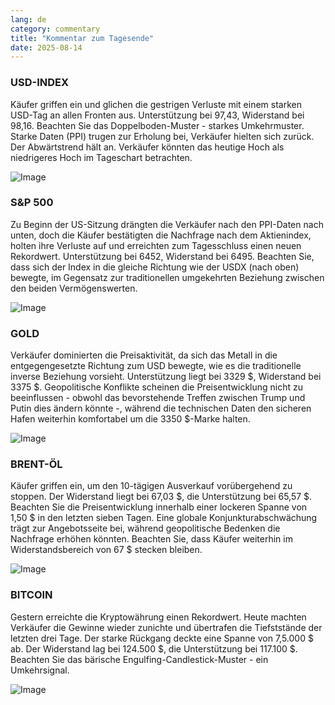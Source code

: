 ```yaml
---
lang: de
category: commentary
title: "Kommentar zum Tagesende"
date: 2025-08-14
---
```


### USD-INDEX

Käufer griffen ein und glichen die gestrigen Verluste mit einem starken USD-Tag an allen Fronten aus. Unterstützung bei 97,43, Widerstand bei 98,16. Beachten Sie das Doppelboden-Muster - starkes Umkehrmuster. Starke Daten (PPI) trugen zur Erholung bei, Verkäufer hielten sich zurück. Der Abwärtstrend hält an. Verkäufer könnten das heutige Hoch als niedrigeres Hoch im Tageschart betrachten.

![Image](https://markleighedu.github.io/img/Aug-2025/14-Aug-2025/usdindex.jpg)

### S&P 500

Zu Beginn der US-Sitzung drängten die Verkäufer nach den PPI-Daten nach unten, doch die Käufer bestätigten die Nachfrage nach dem Aktienindex, holten ihre Verluste auf und erreichten zum Tagesschluss einen neuen Rekordwert. Unterstützung bei 6452, Widerstand bei 6495. Beachten Sie, dass sich der Index in die gleiche Richtung wie der USDX (nach oben) bewegte, im Gegensatz zur traditionellen umgekehrten Beziehung zwischen den beiden Vermögenswerten.

![Image](https://markleighedu.github.io/img/Aug-2025/14-Aug-2025/sp500.jpg)

### GOLD

Verkäufer dominierten die Preisaktivität, da sich das Metall in die entgegengesetzte Richtung zum USD bewegte, wie es die traditionelle inverse Beziehung vorsieht. Unterstützung liegt bei 3329 $, Widerstand bei 3375 $. Geopolitische Konflikte scheinen die Preisentwicklung nicht zu beeinflussen - obwohl das bevorstehende Treffen zwischen Trump und Putin dies ändern könnte -, während die technischen Daten den sicheren Hafen weiterhin komfortabel um die 3350 $-Marke halten.

![Image](https://markleighedu.github.io/img/Aug-2025/14-Aug-2025/gold.jpg)

### BRENT-ÖL

Käufer griffen ein, um den 10-tägigen Ausverkauf vorübergehend zu stoppen. Der Widerstand liegt bei 67,03 $, die Unterstützung bei 65,57 $. Beachten Sie die Preisentwicklung innerhalb einer lockeren Spanne von 1,50 $ in den letzten sieben Tagen. Eine globale Konjunkturabschwächung trägt zur Angebotsseite bei, während geopolitische Bedenken die Nachfrage erhöhen könnten. Beachten Sie, dass Käufer weiterhin im Widerstandsbereich von 67 $ stecken bleiben.

![Image](https://markleighedu.github.io/img/Aug-2025/14-Aug-2025/brentoil.jpg)

### BITCOIN

Gestern erreichte die Kryptowährung einen Rekordwert. Heute machten Verkäufer die Gewinne wieder zunichte und übertrafen die Tiefststände der letzten drei Tage. Der starke Rückgang deckte eine Spanne von 7,5.000 $ ab. Der Widerstand lag bei 124.500 $, die Unterstützung bei 117.100 $. Beachten Sie das bärische Engulfing-Candlestick-Muster - ein Umkehrsignal.

![Image](https://markleighedu.github.io/img/Aug-2025/14-Aug-2025/bitcoin.jpg)

